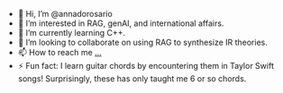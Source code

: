 - 👋 Hi, I’m @annadorosario
- 👀 I’m interested in RAG, genAI, and international affairs.
- 🌱 I’m currently learning C++.
- 💞️ I’m looking to collaborate on using RAG to synthesize IR theories. 
- 📫 How to reach me [...](https://www.linkedin.com/in/anna-dorosario-539538156/)
- ⚡ Fun fact: I learn guitar chords by encountering them in Taylor Swift songs! Surprisingly, these has only taught me 6 or so chords. 

<!---
annadorosario/annadorosario is a ✨ special ✨ repository because its `README.md` (this file) appears on your GitHub profile.
You can click the Preview link to take a look at your changes.
--->
